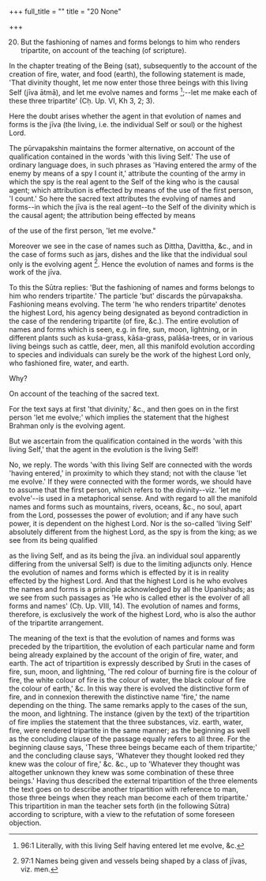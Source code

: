 +++
full_title = ""
title = "20 None"

+++


20. But the fashioning of names and forms belongs to him who renders tripartite, on account of the teaching (of scripture).

In the chapter treating of the Being (sat), subsequently to the account of the creation of fire, water, and food (earth), the following statement is made, 'That divinity thought, let me now enter those three beings with this living Self (jīva ātmā), and let me evolve names and forms [^fn_62];--let me make each of these three tripartite' (Cḥ. Up. VI, Kh 3, 2; 3).

Here the doubt arises whether the agent in that evolution of names and forms is the jīva (the living, i.e. the individual Self or soul) or the highest Lord.

The pūrvapakshin maintains the former alternative, on account of the qualification contained in the words 'with this living Self.' The use of ordinary language does, in such phrases as 'Having entered the army of the enemy by means of a spy I count it,' attribute the counting of the army in which the spy is the real agent to the Self of the king who is the causal agent; which attribution is effected by means of the use of the first person, 'I count.' So here the sacred text attributes the evolving of names and forms--in which the jīva is the real agent--to the Self of the divinity which is the causal agent; the attribution being effected by means

[^fn_62]: 96:1 Literally, with this living Self having entered let me evolve, &c.

of the use of the first person, 'let me evolve."

Moreover we see in the case of names such as Ḍittha, Ḍavittha, &c., and in the case of forms such as jars, dishes and the like that the individual soul only is the evolving agent [^fn_63]. Hence the evolution of names and forms is the work of the jīva.

[^fn_63]: 97:1 Names being given and vessels being shaped by a class of jīvas, viz. men.

To this the Sūtra replies: 'But the fashioning of names and forms belongs to him who renders tripartite.' The particle 'but' discards the pūrvapaksha. Fashioning means evolving. The term 'he who renders tripartite' denotes the highest Lord, his agency being designated as beyond contradiction in the case of the rendering tripartite (of fire, &c.). The entire evolution of names and forms which is seen, e.g. in fire, sun, moon, lightning, or in different plants such as kuśa-grass, kāśa-grass, palāśa-trees, or in various living beings such as cattle, deer, men, all this manifold evolution according to species and individuals can surely be the work of the highest Lord only, who fashioned fire, water, and earth.

Why?

On account of the teaching of the sacred text.

For the text says at first 'that divinity,' &c., and then goes on in the first person 'let me evolve;' which implies the statement that the highest Brahman only is the evolving agent.

But we ascertain from the qualification contained in the words 'with this living Self,' that the agent in the evolution is the living Self!

No, we reply. The words 'with this living Self are connected with the words 'having entered,' in proximity to which they stand; not with the clause 'let me evolve.' If they were connected with the former words, we should have to assume that the first person, which refers to the divinity--viz. 'let me evolve'--is used in a metaphorical sense. And with regard to all the manifold names and forms such as mountains, rivers, oceans, &c., no soul, apart from the Lord, possesses the power of evolution; and if any have such power, it is dependent on the highest Lord. Nor is the so-called 'living Self' absolutely different from the highest Lord, as the spy is from the king; as we see from its being qualified

as the living Self, and as its being the jīva. an individual soul apparently differing from the universal Self) is due to the limiting adjuncts only. Hence the evolution of names and forms which is effected by it is in reality effected by the highest Lord. And that the highest Lord is he who evolves the names and forms is a principle acknowledged by all the Upanishads; as we see from such passages as 'He who is called ether is the evolver of all forms and names' (Cḥ. Up. VIII, 14). The evolution of names and forms, therefore, is exclusively the work of the highest Lord, who is also the author of the tripartite arrangement.

The meaning of the text is that the evolution of names and forms was preceded by the tripartition, the evolution of each particular name and form being already explained by the account of the origin of fire, water, and earth. The act of tripartition is expressly described by Śruti in the cases of fire, sun, moon, and lightning, 'The red colour of burning fire is the colour of fire, the white colour of fire is the colour of water, the black colour of fire the colour of earth,' &c. In this way there is evolved the distinctive form of fire, and in connexion therewith the distinctive name 'fire,' the name depending on the thing. The same remarks apply to the cases of the sun, the moon, and lightning. The instance (given by the text) of the tripartition of fire implies the statement that the three substances, viz. earth, water, fire, were rendered tripartite in the same manner; as the beginning as well as the concluding clause of the passage equally refers to all three. For the beginning clause says, 'These three beings became each of them tripartite;' and the concluding clause says, 'Whatever they thought looked red they knew was the colour of fire,' &c. &c., up to 'Whatever they thought was altogether unknown they knew was some combination of these three beings.' Having thus described the external tripartition of the three elements the text goes on to describe another tripartition with reference to man, those three beings when they reach man become each of them tripartite.' This tripartition in man the teacher sets forth (in the following Sūtra) according to scripture, with a view to the refutation of some foreseen objection.

